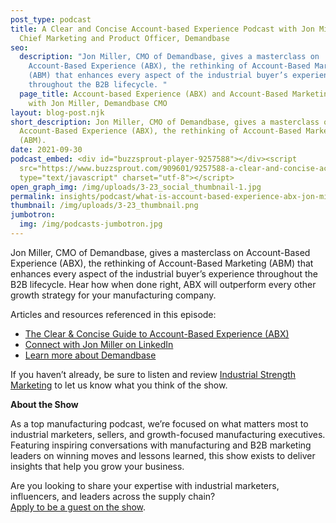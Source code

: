 ```yaml
---
post_type: podcast
title: A Clear and Concise Account-based Experience Podcast with Jon Miller,
  Chief Marketing and Product Officer, Demandbase
seo:
  description: "Jon Miller, CMO of Demandbase, gives a masterclass on
    Account-Based Experience (ABX), the rethinking of Account-Based Marketing
    (ABM) that enhances every aspect of the industrial buyer’s experience
    throughout the B2B lifecycle. "
  page_title: Account-based Experience (ABX) and Account-Based Marketing (ABM)
    with Jon Miller, Demandbase CMO
layout: blog-post.njk
short_description: Jon Miller, CMO of Demandbase, gives a masterclass on
  Account-Based Experience (ABX), the rethinking of Account-Based Marketing
  (ABM).
date: 2021-09-30
podcast_embed: <div id="buzzsprout-player-9257588"></div><script
  src="https://www.buzzsprout.com/909601/9257588-a-clear-and-concise-account-based-experience-podcast-with-jon-miller-demandbase.js?container_id=buzzsprout-player-9257588&player=small"
  type="text/javascript" charset="utf-8"></script>
open_graph_img: /img/uploads/3-23_social_thumbnail-1.jpg
permalink: insights/podcast/what-is-account-based-experience-abx-jon-miller-demandbase
thumbnail: /img/uploads/3-23_thumbnail.png
jumbotron:
  img: /img/podcasts-jumbotron.jpg
---
```

Jon Miller, CMO of Demandbase, gives a masterclass on Account-Based Experience (ABX), the rethinking of Account-Based Marketing (ABM) that enhances every aspect of the industrial buyer’s experience throughout the B2B lifecycle. Hear how when done right, ABX will outperform every other growth strategy for your manufacturing company.

Articles and resources referenced in this episode:

* [The Clear & Concise Guide to Account-Based Experience (ABX)](https://www.demandbase.com/clear-complete-guide-abx/)
* [Connect with Jon Miller on LinkedIn](https://www.linkedin.com/in/jonmiller2)
* [Learn more about Demandbase](https://www.demandbase.com/)

If you haven’t already, be sure to listen and review [Industrial Strength Marketing](https://podcasts.apple.com/us/podcast/industrial-strength-marketing/id1525972127) to let us know what you think of the show.

**About the Show**

As a top manufacturing podcast, we’re focused on what matters most to industrial marketers, sellers, and growth-focused manufacturing executives. Featuring inspiring conversations with manufacturing and B2B marketing leaders on winning moves and lessons learned, this show exists to deliver insights that help you grow your business.

Are you looking to share your expertise with industrial marketers, influencers, and leaders across the supply chain? \
[Apply to be a guest on the show](https://industrialstrengthmarketing.com/insights/guest-request/).